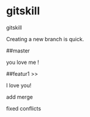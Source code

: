 # gitskill
gitskill

Creating a new branch is quick.

##master

you love me !

##featur1 >>

I love you!

add merge

fixed conflicts
